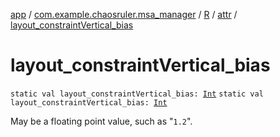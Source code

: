 [app](../../../index.md) / [com.example.chaosruler.msa_manager](../../index.md) / [R](../index.md) / [attr](index.md) / [layout_constraintVertical_bias](.)

# layout_constraintVertical_bias

`static val layout_constraintVertical_bias: `[`Int`](https://kotlinlang.org/api/latest/jvm/stdlib/kotlin/-int/index.html)
`static val layout_constraintVertical_bias: `[`Int`](https://kotlinlang.org/api/latest/jvm/stdlib/kotlin/-int/index.html)

May be a floating point value, such as "`1.2`".

